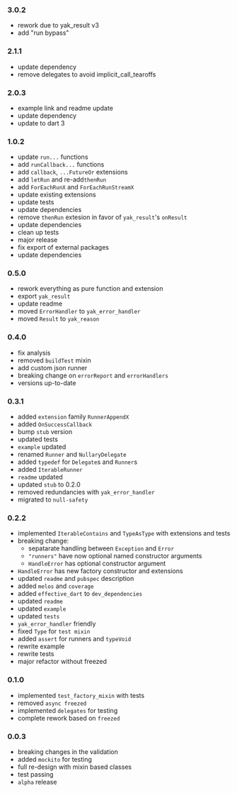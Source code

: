 ### 3.0.2
- rework due to yak_result v3
- add "run bypass"

### 2.1.1
- update dependency
- remove delegates to avoid implicit_call_tearoffs

### 2.0.3
- example link and readme update
- update dependency
- update to dart 3

### 1.0.2
- update `run...` functions
- add `runCallback...` functions
- add `callback`, `...FutureOr` extensions
- add `letRun` and  re-add`thenRun`
- add `ForEachRunX` and `ForEachRunStreamX`
- update existing extensions
- update tests
- update dependencies
- remove `thenRun` extesion in favor of `yak_result`'s `onResult` 
- update dependencies
- clean up tests
- major release
- fix export of external packages
- update dependencies

###  0.5.0
- rework everything as pure function and extension
- export `yak_result`
- update readme
- moved `ErrorHandler` to `yak_error_handler`
- moved `Result` to `yak_reason`

###  0.4.0
- fix analysis
- removed `buildTest` mixin
- add custom json runner
- breaking change on `errorReport` and `errorHandlers`
- versions up-to-date

###  0.3.1
- added `extension` family `RunnerAppendX`
- added `OnSuccessCallback`
- bump `stub` version
- updated tests
- `example` updated
- renamed `Runner` and `NullaryDelegate`
- added `typedef` for `Delegate`s and `Runner`s
- added `IterableRunner`
- `readme` updated
- updated `stub` to 0.2.0
- removed redundancies with `yak_error_handler`
- migrated to `null-safety`

###  0.2.2
- implemented `IterableContains` and `TypeAsType`
  with extensions and tests 
- breaking change: 
  - sepatarate handling between `Exception` and `Error`
  - `"runners"` have now optional named constructor arguments
  - `HandleError` has optional constructor argument
- `HandleError` has new factory constructor and extensions
- updated `readme` and `pubspec` description
- added `melos` and `coverage`
- added `effective_dart` to `dev_dependencies`
- updated `readme`
- updated `example`
- updated `tests`
- `yak_error_handler` friendly
- fixed `Type` for `test mixin`
- added `assert` for runners and `typeVoid`
- rewrite example
- rewrite tests
- major refactor without freezed

###  0.1.0
- implemented `test_factory_mixin` with tests
- removed `async freezed` 
- implemented `delegates` for testing
- complete rework based on `freezed`

###  0.0.3
- breaking changes in the validation
- added `mockito` for testing
- full re-design with mixin based classes
- test passing
- `alpha` release